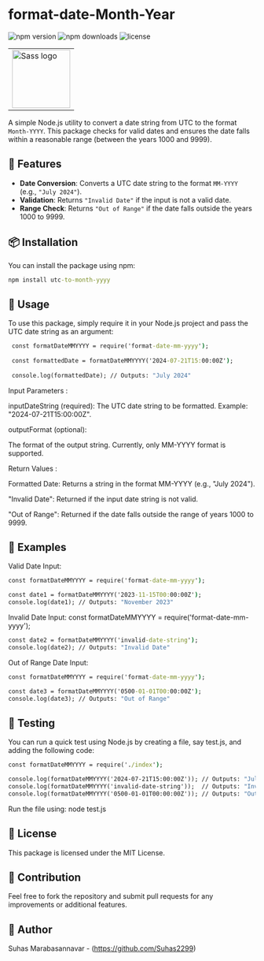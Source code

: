 #  format-date-Month-Year

![npm version](https://img.shields.io/npm/v/format-date-mm-yyyy.svg) ![npm downloads](https://img.shields.io/npm/dt/format-date-mm-yyyy.svg) ![license](https://img.shields.io/npm/l/format-date-mm-yyyy.svg)


<table>
  <tr>
    <td>
      <img width="118px" alt="Sass logo" src="https://github.com/user-attachments/assets/5d93407f-6e0a-4608-8059-b42cfb243ce8" />
    </td>
  
  </tr>
</table>


A simple Node.js utility to convert a date string from UTC to the format `Month-YYYY`. This package checks for valid dates and ensures the date falls within a reasonable range (between the years 1000 and 9999).

## 🌟 Features

- **Date Conversion**: Converts a UTC date string to the format `MM-YYYY` (e.g., `"July 2024"`).
- **Validation**: Returns `"Invalid Date"` if the input is not a valid date.
- **Range Check**: Returns `"Out of Range"` if the date falls outside the years 1000 to 9999.

## 📦 Installation

You can install the package using npm:  

```cmd
npm install utc-to-month-yyyy
```



## 🚀 Usage
To use this package, simply require it in your Node.js project and pass the UTC date string as an argument:

```cmd
 const formatDateMMYYYY = require('format-date-mm-yyyy');
 
 const formattedDate = formatDateMMYYYY('2024-07-21T15:00:00Z');
 
 console.log(formattedDate); // Outputs: "July 2024"
 ```
 
Input Parameters :

inputDateString (required): The UTC date string to be formatted. Example: "2024-07-21T15:00:00Z".

outputFormat (optional):

The format of the output string. Currently, only MM-YYYY format is supported.

Return Values :

Formatted Date: 
Returns a string in the format MM-YYYY (e.g., "July 2024").

"Invalid Date": Returned if the input date string is not valid.

"Out of Range": Returned if the date falls outside the range of years 1000 to 9999.

## 📝 Examples

Valid Date Input:

```cmd
const formatDateMMYYYY = require('format-date-mm-yyyy');

const date1 = formatDateMMYYYY('2023-11-15T00:00:00Z');
console.log(date1); // Outputs: "November 2023"
```

Invalid Date Input:
const formatDateMMYYYY = require('format-date-mm-yyyy');

```cmd
const date2 = formatDateMMYYYY('invalid-date-string');
console.log(date2); // Outputs: "Invalid Date"
```

Out of Range Date Input:
```cmd
const formatDateMMYYYY = require('format-date-mm-yyyy');

const date3 = formatDateMMYYYY('0500-01-01T00:00:00Z');
console.log(date3); // Outputs: "Out of Range"
```

## 🧪 Testing
You can run a quick test using Node.js by creating a file, say test.js, and adding the following code:

```cmd
const formatDateMMYYYY = require('./index');

console.log(formatDateMMYYYY('2024-07-21T15:00:00Z')); // Outputs: "July 2024"
console.log(formatDateMMYYYY('invalid-date-string'));  // Outputs: "Invalid Date"
console.log(formatDateMMYYYY('0500-01-01T00:00:00Z')); // Outputs: "Out of Range"

```
Run the file using:
node test.js

## 📄 License
This package is licensed under the MIT License.

## 🤝 Contribution
Feel free to fork the repository and submit pull requests for any improvements or additional features.

## 👤 Author
Suhas Marabasannavar - (https://github.com/Suhas2299)
